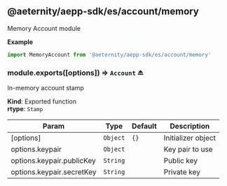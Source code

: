 <a id="module_@aeternity/aepp-sdk/es/account/memory"></a>

## @aeternity/aepp-sdk/es/account/memory
Memory Account module

**Example**  
```js
import MemoryAccount from '@aeternity/aepp-sdk/es/account/memory'
```
<a id="exp_module_@aeternity/aepp-sdk/es/account/memory--module.exports"></a>

### module.exports([options]) ⇒ `Account` ⏏
In-memory account stamp

**Kind**: Exported function  
**rtype**: `Stamp`

| Param | Type | Default | Description |
| --- | --- | --- | --- |
| [options] | `Object` | <code>{}</code> | Initializer object |
| options.keypair | `Object` |  | Key pair to use |
| options.keypair.publicKey | `String` |  | Public key |
| options.keypair.secretKey | `String` |  | Private key |

